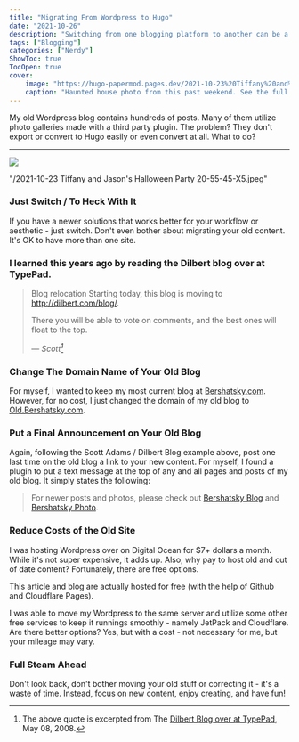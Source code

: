 ```yaml
---
title: "Migrating From Wordpress to Hugo"
date: "2021-10-26"
description: "Switching from one blogging platform to another can be a daunting and overwhelming task."
tags: ["Blogging"]
categories: ["Nerdy"]
ShowToc: true
TocOpen: true
cover:
    image: "https://hugo-papermod.pages.dev/2021-10-23%20Tiffany%20and%20Jason%27s%20Halloween%20Party%2020-55-45-X5.jpeg"
    caption: "Haunted house photo from this past weekend. See the full gallery [here](https://www.bershatsky.net/2021/2021-10-23-tiffany-and-jasons-halloween-party/)."
---
```


My old Wordpress blog contains hundreds of posts. Many of them utilize photo galleries made with a third party plugin. The problem? They don't export or convert to Hugo easily or even convert at all. What to do?
<!--more-->
---
![](/test.jpeg)

"/2021-10-23 Tiffany and Jason's Halloween Party 20-55-45-X5.jpeg"

### Just Switch / To Heck With It

If you have a newer solutions that works better for your workflow or aesthetic - just switch. Don't even bother about migrating your old content. It's OK to have more than one site. 

### I learned this years ago by reading the Dilbert blog over at TypePad.

> Blog relocation
> Starting today, this blog is moving to http://dilbert.com/blog/.
>
> There you will be able to vote on comments, and the best ones will float to the top.
>
> — <cite>Scott[^1]</cite>

[^1]: The above quote is excerpted from The [Dilbert Blog over at TypePad](https://dilbertblog.typepad.com/the_dilbert_blog/2008/05/blog-relocation.html), May 08, 2008.

### Change The Domain Name of Your Old Blog

For myself, I wanted to keep my most current blog at [Bershatsky.com](https://bershatsky.com). However, for no cost, I just changed the domain of my old blog to [Old.Bershatsky.com](https://old.bershatsky.com).

### Put a Final Announcement on Your Old Blog

Again, following the Scott Adams / Dilbert Blog example above, post one last time on the old blog a link to your new content. For myself, I found a plugin to put a text message at the top of any and all pages and posts of my old blog. It simply states the following: 

> For newer posts and photos, please check out [Bershatsky Blog](https://bershatsky.com) and [Bershatsky Photo](https://www.bershatsky.net).

### Reduce Costs of the Old Site

I was hosting Wordpress over on Digital Ocean for $7+ dollars a month. While it's not super expensive, it adds up. Also, why pay to host old and out of date content? Fortunately, there are free options.

This article and blog are actually hosted for free (with the help of Github and Cloudflare Pages).

I was able to move my Wordpress to the same server and utilize some other free services to keep it runnings smoothly - namely JetPack and Cloudflare. Are there better options? Yes, but with a cost - not necessary for me, but your mileage may vary.

### Full Steam Ahead

Don't look back, don't bother moving your old stuff or correcting it - it's a waste of time. Instead, focus on new content, enjoy creating, and have fun!
